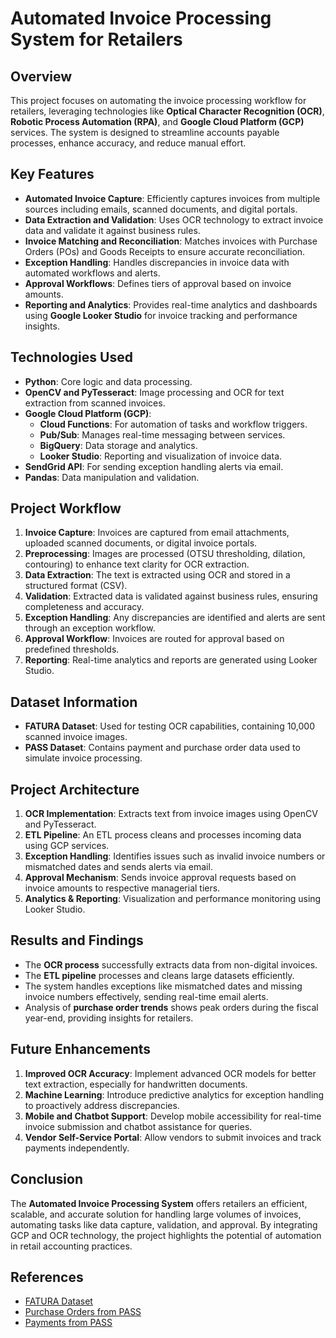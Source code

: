 # Automated Invoice Processing System for Retailers

## Overview

This project focuses on automating the invoice processing workflow for retailers, leveraging technologies like **Optical Character Recognition (OCR)**, **Robotic Process Automation (RPA)**, and **Google Cloud Platform (GCP)** services. The system is designed to streamline accounts payable processes, enhance accuracy, and reduce manual effort.

## Key Features

- **Automated Invoice Capture**: Efficiently captures invoices from multiple sources including emails, scanned documents, and digital portals.
- **Data Extraction and Validation**: Uses OCR technology to extract invoice data and validate it against business rules.
- **Invoice Matching and Reconciliation**: Matches invoices with Purchase Orders (POs) and Goods Receipts to ensure accurate reconciliation.
- **Exception Handling**: Handles discrepancies in invoice data with automated workflows and alerts.
- **Approval Workflows**: Defines tiers of approval based on invoice amounts.
- **Reporting and Analytics**: Provides real-time analytics and dashboards using **Google Looker Studio** for invoice tracking and performance insights.

## Technologies Used

- **Python**: Core logic and data processing.
- **OpenCV and PyTesseract**: Image processing and OCR for text extraction from scanned invoices.
- **Google Cloud Platform (GCP)**:
  - **Cloud Functions**: For automation of tasks and workflow triggers.
  - **Pub/Sub**: Manages real-time messaging between services.
  - **BigQuery**: Data storage and analytics.
  - **Looker Studio**: Reporting and visualization of invoice data.
- **SendGrid API**: For sending exception handling alerts via email.
- **Pandas**: Data manipulation and validation.

## Project Workflow

1. **Invoice Capture**: Invoices are captured from email attachments, uploaded scanned documents, or digital invoice portals.
2. **Preprocessing**: Images are processed (OTSU thresholding, dilation, contouring) to enhance text clarity for OCR extraction.
3. **Data Extraction**: The text is extracted using OCR and stored in a structured format (CSV).
4. **Validation**: Extracted data is validated against business rules, ensuring completeness and accuracy.
5. **Exception Handling**: Any discrepancies are identified and alerts are sent through an exception workflow.
6. **Approval Workflow**: Invoices are routed for approval based on predefined thresholds.
7. **Reporting**: Real-time analytics and reports are generated using Looker Studio.

## Dataset Information

- **FATURA Dataset**: Used for testing OCR capabilities, containing 10,000 scanned invoice images.
- **PASS Dataset**: Contains payment and purchase order data used to simulate invoice processing.

## Project Architecture

1. **OCR Implementation**: Extracts text from invoice images using OpenCV and PyTesseract.
2. **ETL Pipeline**: An ETL process cleans and processes incoming data using GCP services.
3. **Exception Handling**: Identifies issues such as invalid invoice numbers or mismatched dates and sends alerts via email.
4. **Approval Mechanism**: Sends invoice approval requests based on invoice amounts to respective managerial tiers.
5. **Analytics & Reporting**: Visualization and performance monitoring using Looker Studio.

## Results and Findings

- The **OCR process** successfully extracts data from non-digital invoices.
- The **ETL pipeline** processes and cleans large datasets efficiently.
- The system handles exceptions like mismatched dates and missing invoice numbers effectively, sending real-time email alerts.
- Analysis of **purchase order trends** shows peak orders during the fiscal year-end, providing insights for retailers.

## Future Enhancements

1. **Improved OCR Accuracy**: Implement advanced OCR models for better text extraction, especially for handwritten documents.
2. **Machine Learning**: Introduce predictive analytics for exception handling to proactively address discrepancies.
3. **Mobile and Chatbot Support**: Develop mobile accessibility for real-time invoice submission and chatbot assistance for queries.
4. **Vendor Self-Service Portal**: Allow vendors to submit invoices and track payments independently.

## Conclusion

The **Automated Invoice Processing System** offers retailers an efficient, scalable, and accurate solution for handling large volumes of invoices, automating tasks like data capture, validation, and approval. By integrating GCP and OCR technology, the project highlights the potential of automation in retail accounting practices.

## References

- [FATURA Dataset](https://zenodo.org/records/10371464)
- [Purchase Orders from PASS](https://opendata.dc.gov/datasets/5b4f4c2ad7934d9ca74a689301b82b76_16/explore)
- [Payments from PASS](https://opendata.dc.gov/datasets/e08160211e394d9eadbfee515a9856b1_17/explore)
